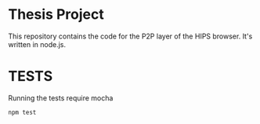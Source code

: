 # Thesis Project
This repository contains the code for the P2P layer of the HIPS browser. It's written in node.js.



# TESTS
Running the tests require mocha

```
npm test
```
